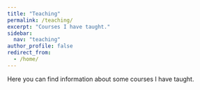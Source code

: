 ```yaml
---
title: "Teaching"
permalink: /teaching/
excerpt: "Courses I have taught."
sidebar:
  nav: "teaching"
author_profile: false
redirect_from:
  - /home/
---
```

Here you can find information about some courses I have taught. 
